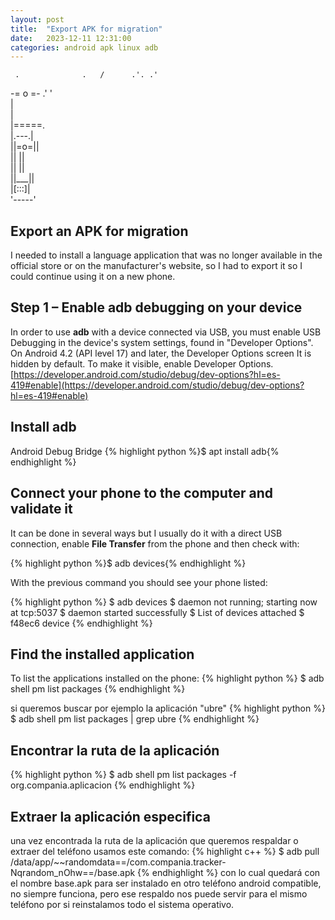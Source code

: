 ```yaml
---
layout: post
title:  "Export APK for migration"
date:   2023-12-11 12:31:00
categories: android apk linux adb
---
```


                                 
     .              .   /      .'. .' 
 -=  o  =-  .'   '              
     |                           
     |                      
     |=====.                
     |.---.|                
     ||=o=||                
     ||   ||                
     ||   ||               
     ||___||               
     |[:::]|               
     '-----'

## Export an APK for migration

I needed to install a language application that was no longer available in the official store or on the manufacturer's website,
so I had to export it so I could continue using it on a new phone.

## Step 1 – Enable adb debugging on your device

In order to use **adb** with a device connected via USB, you must enable USB Debugging in the device's system settings,
found in "Developer Options". On Android 4.2 (API level 17) and later, the Developer Options screen
It is hidden by default. To make it visible, enable Developer Options.
[https://developer.android.com/studio/debug/dev-options?hl=es-419#enable](https://developer.android.com/studio/debug/dev-options?hl=es-419#enable)


## Install adb

Android Debug Bridge 
{% highlight python %}$ apt install adb{% endhighlight %}


## Connect your phone to the computer and validate it

It can be done in several ways but I usually do it with a direct USB connection,
enable **File Transfer** from the phone and then check with:

{% highlight python %}$ adb devices{% endhighlight %}

With the previous command you should see your phone listed:

{% highlight python %}
$ adb devices
$ daemon not running; starting now at tcp:5037
$ daemon started successfully
$ List of devices attached
$ f48ec6 device
{% endhighlight %}

## Find the installed application

To list the applications installed on the phone:
{% highlight python %}
$ adb shell pm list packages
{% endhighlight %}

si queremos buscar por ejemplo la aplicación "ubre"
{% highlight python %}
$ adb shell pm list packages | grep ubre
{% endhighlight %}

## Encontrar la ruta de la aplicación

{% highlight python %}
$ adb shell pm list packages -f org.compania.aplicacion
{% endhighlight %}

## Extraer la aplicación especifica

una vez encontrada la ruta de la aplicación que queremos respaldar o extraer del teléfono usamos este comando:
{% highlight c++ %}
$ adb pull /data/app/~~randomdata==/com.compania.tracker-Nqrandom_nOhw==/base.apk
{% endhighlight %}
con lo cual quedará con el nombre base.apk para ser instalado en otro teléfono android compatible, no siempre funciona, pero ese respaldo nos puede servir para el mismo teléfono por si reinstalamos todo el sistema operativo.
